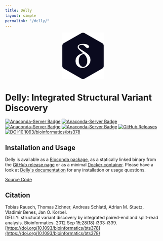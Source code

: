 ```yaml
---
title: Delly
layout: simple
permalink: "/delly/"
---
```


<p align="center">
   <a href="https://academic.oup.com/bioinformatics/article/28/18/i333/245403/DELLY-structural-variant-discovery-by-integrated">
   <img height="150" src="https://raw.githubusercontent.com/dellytools/assets/master/delly-logo/delly-logo-539x600.png">
   </a>
</p>
<h1>Delly: Integrated Structural Variant Discovery</h1>


[![Anaconda-Server Badge](https://anaconda.org/bioconda/delly/badges/installer/conda.svg)](https://anaconda.org/bioconda/delly)
[![Anaconda-Server Badge](https://anaconda.org/bioconda/delly/badges/downloads.svg)](https://anaconda.org/bioconda/delly)
[![Anaconda-Server Badge](https://anaconda.org/bioconda/delly/badges/license.svg)](https://anaconda.org/bioconda/delly)
[![Anaconda-Server Badge](https://anaconda.org/bioconda/delly/badges/platforms.svg)](https://anaconda.org/bioconda/delly)
[![GitHub Releases](https://img.shields.io/github/release/dellytools/delly.svg)](https://github.com/dellytools/delly/releases)
[![DOI:10.1093/bioinformatics/bts378](https://zenodo.org/badge/DOI/10.1093/bioinformatics/bts378.svg)](https://doi.org/10.1093/bioinformatics/bts378)

## Installation and Usage

Delly is available as a [Bioconda package](https://anaconda.org/bioconda/delly), as a statically linked binary from the [GitHub release page](https://github.com/dellytools/delly/releases/) or as a minimal [Docker container](https://hub.docker.com/r/dellytools/delly/). Please have a look at [Delly's documentation](https://github.com/dellytools/delly/blob/master/README.md) for any installation or usage questions.

[Source Code](https://github.com/dellytools/delly/)

## Citation

Tobias Rausch, Thomas Zichner, Andreas Schlattl, Adrian M. Stuetz, Vladimir Benes, Jan O. Korbel.     
DELLY: structural variant discovery by integrated paired-end and split-read analysis.
Bioinformatics. 2012 Sep 15;28(18):i333-i339.
[https://doi.org/10.1093/bioinformatics/bts378](https://doi.org/10.1093/bioinformatics/bts378)
